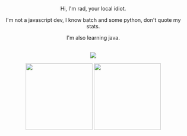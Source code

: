 <p align='center'>
Hi, I'm rad, your local idiot.
</p>
<p align='center'> 
  I'm not a javascript dev, I know batch and some python, don't quote my stats.
</p>
<p align='center'> 
 I'm also learning java.<br>
</p>


<p align="center"><br>
  <a href="https://ayo.so/radical">
    <img src="https://lanyard.cnrad.dev/api/113027285765885952"/>
     </a>
</p>

<p align="center">
  <img src="https://github-readme-stats.vercel.app/api?username=RadNotRed&show_icons=true&count_private=true&title_color=4f8cc9&text_color=9f9f9f&icon_color=4f8cc9&bg_color=181818" height="180">
  <img src="https://github-readme-stats.vercel.app/api/top-langs/?username=RadNotRed&layout=compact&title_color=4f8cc9&text_color=9f9f9f&icon_color=4f8cc9&bg_color=181818" height="180">
</p>
